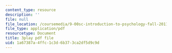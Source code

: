 ```yaml
---
content_type: resource
description: ''
file: null
file_location: /coursemedia/9-00sc-introduction-to-psychology-fall-2011/1a67387a4ffc1c3d6b373ca2df5d9c9d_MYMYXhR2Ppw.pdf
file_type: application/pdf
resourcetype: Document
title: 3play pdf file
uid: 1a67387a-4ffc-1c3d-6b37-3ca2df5d9c9d
---
```

